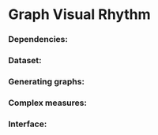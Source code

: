 # Graph Visual Rhythm

### Dependencies:


### Dataset:


### Generating graphs:


### Complex measures:


### Interface:
